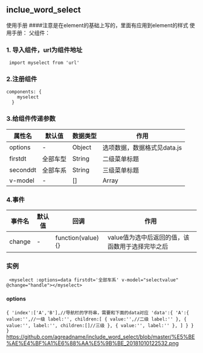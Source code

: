 ## inclue_word_select
使用手册
  ####注意是在element的基础上写的，里面有应用到element的样式
  使用手册：
  父组件：
  ###  1. 导入组件，url为组件地址
     import myselect from 'url' 
  ###  2.注册组件
    components: {
        myselect
      }
  ### 3.给组件传递参数

  属性名  | 默认值  | 数据类型 | 作用
 ---- | ----- | ------  | ------  
  options  | - | Object|选项数据，数据格式见data.js 
 firstdt  |全部车型 |String| 二级菜单标题
 seconddt  |全部车系 |String| 三级菜单标题
 v-model|-|[]|Array|选中项返回值

### 4.事件
 
 事件名  | 默认值  | 回调 | 作用
 ---- | ----- | ------  | ------
 change| - | function(value){} |value值为选中后返回的值，该函数用于选择完毕之后
  
 ### 实例
  ` <myselect :options=data firstdt='全部车系' v-model="selectvalue" @change="handle"></myselect>`

#### options
`{
    'index':['A','B'],//导航栏的字符串，需要和下面的data对应
    'data':{
      'A':{
        value:'',//一级
        label:'',
        children:[
          {
            value:'',//二级
            label:''
          },
            {
            value:'',
            label:'',
            children:[]//三级
          },
            {
            value:'',
            label:''
          },
        ]
      }
    }
  }
 `
 https://github.com/agreadname/include_word_select/blob/master/%E5%BE%AE%E4%BF%A1%E6%88%AA%E5%9B%BE_20181010122532.png
